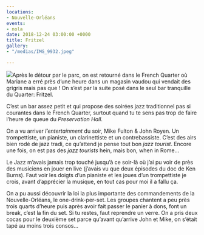 ```yaml
---
locations:
- Nouvelle-Orléans
events:
- nola
date: 2018-12-24 03:00:00 +0000
title: Fritzel
gallery:
- "/medias/IMG_9932.jpeg"

---
```

![](/medias/IMG_9932.jpeg)Après le détour par le parc, on est retourné dans le French Quarter où Mariane a erré près d’une heure dans un magasin vaudou qui vendait des grigris mais pas que ! On s’est par la suite posé dans le seul bar tranquille du Quarter: Fritzel. 

C’est un bar assez petit et qui propose des soirées jazz traditionnel pas si courantes dans le French Quarter, surtout quand tu te sens pas trop de faire l’heure de queue du _Preservation Hall_.

On a vu arriver _l’entertainment_ du soir, Mike Fulton & John Royen. Un trompettiste, un pianiste, un clarinettiste et un contrebassiste. C’est des airs bien rodé de jazz tradi, ce qu’attend je pense tout bon _jazz tourist_. Encore une fois, on  est pas des _jazz tourists_ hein, mais bon, when in Rome…

Le Jazz m’avais jamais trop touché jusqu’à ce soir-là où j’ai pu voir de près des musiciens en jouer en live (j’avais vu que deux épisodes du doc de Ken Burns). Faut voir les doigts d’un pianiste et les joues d’un trompettiste je crois, avant d’apprécier la musique, en tout cas pour moi il a fallu ça.

On a pu aussi découvrir la loi la plus importante des commandements de la Nouvelle-Orléans, le one-drink-per-set. 
Les groupes chantent a peu près trois quarts d’heure puis après avoir fait passer le panier à dons, font un break, c’est la fin du set. Si tu restes, faut reprendre un verre. On a pris deux cocas pour le deuxième set parce qu’avant qu’arrive John et Mike, on s’était tapé au moins trois consos…
